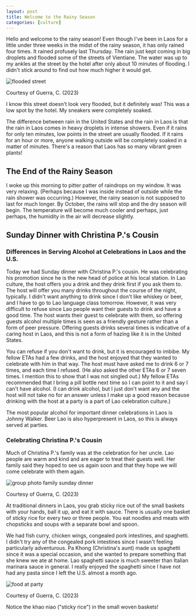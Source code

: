 ```yaml
---
layout: post
title: Welcome to the Rainy Season
categories: [culture]
---
```


Hello and welcome to the rainy season! Even though I've been in Laos for a little under three weeks in the midst of the rainy season, it has only rained four times. It rained profusely last Thursday. The rain just kept coming in big droplets and flooded some of the streets of Vientiane. The water was up to my ankles at the street by the hotel after only about 10 minutes of flooding. I didn't stick around to find out how much higher it would get. 

![flooded street](https://lh3.googleusercontent.com/pw/AIL4fc_-Cbqtt_PWhE-U-Jpfkh2yHv9CioKChMA5WxgFj6PzjOhq1dms5QTLTpjt2q8gecKIZVuhV5bLsqW-NzAG-hEqvcv5PXalt8E5BDA6Ay4Rn7jEoSXv=w1000)

Courtesy of Guerra, C. (2023)

I know this street doesn't look very flooded, but it definitely was! This was a low spot by the hotel. My sneakers were completely soaked.

The difference between rain in the United States and the rain in Laos is that the rain in Laos comes in heavy droplets in intense showers. Even if it rains for only ten minutes, low points in the street are usually flooded. If it rains for an hour or more, anyone walking outside will be completely soaked in a matter of minutes. There's a reason that Laos has so many vibrant green plants!

## The End of the Rainy Season

I woke up this morning to pitter patter of raindrops on my window. It was very relaxing. (Perhaps because I was inside instead of outside while the rain shower was occurring.) However, the rainy season is not supposed to last for much longer. By October, the rains will stop and the dry season will begin. The temperature will become much cooler and perhaps, just perhaps, the humidity in the air will decrease slightly. 

## Sunday Dinner with Christina P.'s Cousin

### Differences in Serving Alcohol at Celebrations in Laos and the U.S.

Today we had Sunday dinner with Christina P.'s cousin. He was celebrating his promotion since he is the new head of police at his local station. In Lao culture, the host offers you a drink and they drink first if you ask them to. The host will offer you many drinks throughout the course of the night, typically. I didn't want anything to drink since I don't like whiskey or beer, and I have to go to Lao language class tomorrow. However, it was very difficult to refuse since Lao people want their guests to drink and have a good time. The host wants their guest to celebrate with them, so offering guests alcohol multiple times is seen as a friendly gesture rather than a form of peer pressure. Offering guests drinks several times is indicative of a caring host in Laos, and this is not a form of hazing like it is in the United States. 

You can refuse if you don't want to drink, but it is encouraged to imbibe. My fellow ETAs had a few drinks, and the host enjoyed that they wanted to celebrate with him in that way. The host must have asked me to drink 6 or 7 times, and each time I refused. (He also asked the other ETAs 6 or 7 seven times. I mention this to show that I was not singled out.) My fellow ETAs recommended that I bring a pill bottle next time so I can point to it and say I can't have alcohol. (I can drink alcohol, but I just don't want any and the host will not take no for an answer unless I make up a good reason because drinking with the host at a party is a part of Lao celebration culture.)

The most popular alcohol for important dinner celebrations in Laos is Johnny Walker. Beer Lao is also hyperpresent in Laos, so this is always served at parties. 

### Celebrating Christina P.'s Cousin

Much of Christina P.'s family was at the celebration for her uncle. Lao people are warm and kind and are eager to treat their guests well. Her family said they hoped to see us again soon and that they hope we will come celebrate with them again. 

![group photo family sunday dinner](https://lh3.googleusercontent.com/pw/AIL4fc9-S9NJSZ-OwZN1i68qtiB7w70UK7TbC29v-5pxWdhrsHLenHzr5in7AeZY28k8Lye9NyM0WK9tK0xeEsXD_6ZxArjWXz6p-YjaqQrtwBSYpDaOCdUg=w1000)

Courtesy of Guerra, C. (2023)

At traditional dinners in Laos, you grab sticky rice out of the small baskets with your hands, ball it up, and eat it with sauce. There is usually one basket of sticky rice for every two or three people. You eat noodles and meats with chopsticks and soups with a separate bowl and spoon. 

We had fish curry, chicken wings, congealed pork intestines, and spaghetti. I didn't try any of the congealed pork intestines since I wasn't feeling particularly adventurous. Pa Khong (Christina's aunt) made us spaghetti since it was a special occasion, and she wanted to prepare something that she knew we ate at home. Lao spaghetti sauce is much sweeter than Italian marinara sauce in general. I really enjoyed the spaghetti since I have not had any pasta since I left the U.S. almost a month ago. 

![food at party](https://lh3.googleusercontent.com/pw/AIL4fc9yiagnuOtY7LDTVbYEk6iE1TddDOL3GafOezkwya2cnlZiGGJnw3NAUZGZPFTnj6ldDLspv0DLTYRhQzEkfP4Iq8NMCjf4_vJkj7K9fBbjb1ItXpZX=w1000)

Courtesy of Guerra, C. (2023)

Notice the khao niao ("sticky rice") in the small woven baskets!

<!-- Hello and welcome. The only purpose of this post is to greet you when your site comes alive for the first time.  
This post will demonstrate some of the more common content & elements found in posts.  
Feel free to delete this post when you are ready to publish your first post.  

Lorem ipsum dolor sit amet, consectetur adipiscing elit. Fusce bibendum neque eget nunc mattis eu sollicitudin enim tincidunt. Vestibulum lacus tortor, ultricies id dignissim ac, bibendum in velit.

## Some great heading (h2)

Proin convallis mi ac felis pharetra aliquam. Curabitur dignissim accumsan rutrum. In arcu magna, aliquet vel pretium et, molestie et arcu.


Mauris lobortis nulla et felis ullamcorper bibendum. Phasellus et hendrerit mauris. Proin eget nibh a massa vestibulum pretium. Suspendisse eu nisl a ante aliquet bibendum quis a nunc. Praesent varius interdum vehicula. Aenean risus libero, placerat at vestibulum eget, ultricies eu enim. Praesent nulla tortor, malesuada adipiscing adipiscing sollicitudin, adipiscing eget est.

## Another great heading (h2)

Lorem ipsum dolor sit amet, consectetur adipiscing elit. Fusce bibendum neque eget nunc mattis eu sollicitudin enim tincidunt. Vestibulum lacus tortor, ultricies id dignissim ac, bibendum in velit.

### Some great subheading (h3)

Proin convallis mi ac felis pharetra aliquam. Curabitur dignissim accumsan rutrum. In arcu magna, aliquet vel pretium et, molestie et arcu. Mauris lobortis nulla et felis ullamcorper bibendum.

Phasellus et hendrerit mauris. Proin eget nibh a massa vestibulum pretium. Suspendisse eu nisl a ante aliquet bibendum quis a nunc.

### Some great subheading (h3)

Praesent varius interdum vehicula. Aenean risus libero, placerat at vestibulum eget, ultricies eu enim. Praesent nulla tortor, malesuada adipiscing adipiscing sollicitudin, adipiscing eget est.

> This quote will *change* your life. It will reveal the <i>secrets</i> of the universe, and all the wonders of humanity. Don't <em>misuse</em> it.

Lorem ipsum dolor sit amet, consectetur adipiscing elit. Fusce bibendum neque eget nunc mattis eu sollicitudin enim tincidunt.

### Some great subheading (h3)

Vestibulum lacus tortor, ultricies id dignissim ac, bibendum in velit. Proin convallis mi ac felis pharetra aliquam. Curabitur dignissim accumsan rutrum.

In arcu magna, aliquet vel pretium et, molestie et arcu. Mauris lobortis nulla et felis ullamcorper bibendum. Phasellus et hendrerit mauris.

#### You might want a sub-subheading (h4)

In arcu magna, aliquet vel pretium et, molestie et arcu. Mauris lobortis nulla et felis ullamcorper bibendum. Phasellus et hendrerit mauris.

In arcu magna, aliquet vel pretium et, molestie et arcu. Mauris lobortis nulla et felis ullamcorper bibendum. Phasellus et hendrerit mauris.

#### But it's probably overkill (h4)

In arcu magna, aliquet vel pretium et, molestie et arcu. Mauris lobortis nulla et felis ullamcorper bibendum. Phasellus et hendrerit mauris.

##### Could be a smaller sub-heading, `pacman` (h5)

In arcu magna, aliquet vel pretium et, molestie et arcu. Mauris lobortis nulla et felis ullamcorper bibendum. Phasellus et hendrerit mauris.

###### Small yet significant sub-heading  (h6)

In arcu magna, aliquet vel pretium et, molestie et arcu. Mauris lobortis nulla et felis ullamcorper bibendum. Phasellus et hendrerit mauris.

### Highlight the code please!!

{% highlight c %}
float Q_rsqrt( float number )
{
	long i;
	float x2, y;
	const float threehalfs = 1.5F;

	x2 = number * 0.5F;
	y  = number;
	i  = * ( long * ) &y;                       // evil floating point bit level hacking
	i  = 0x5f3759df - ( i >> 1 );               // what the fuck? 
	y  = * ( float * ) &i;
	y  = y * ( threehalfs - ( x2 * y * y ) );   // 1st iteration
//	y  = y * ( threehalfs - ( x2 * y * y ) );   // 2nd iteration, this can be removed

	return y;
}
{% endhighlight %}

### Oh hai, an unordered list!!

In arcu magna, aliquet vel pretium et, molestie et arcu. Mauris lobortis nulla et felis ullamcorper bibendum. Phasellus et hendrerit mauris.

- First item, yo
- Second item, dawg
- Third item, what what?!
- Fourth item, fo sheezy my neezy

### Oh hai, an ordered list!!

In arcu magna, aliquet vel pretium et, molestie et arcu. Mauris lobortis nulla et felis ullamcorper bibendum. Phasellus et hendrerit mauris.

1. First item, yo
2. Second item, dawg
3. Third item, what what?!
4. Fourth item, fo sheezy my neezy

## Headings are cool! (h2)

Proin eget nibh a massa vestibulum pretium. Suspendisse eu nisl a ante aliquet bibendum quis a nunc. Praesent varius interdum vehicula. Aenean risus libero, placerat at vestibulum eget, ultricies eu enim. Praesent nulla tortor, malesuada adipiscing adipiscing sollicitudin, adipiscing eget est.

Praesent nulla tortor, malesuada adipiscing adipiscing sollicitudin, adipiscing eget est.

Proin eget nibh a massa vestibulum pretium. Suspendisse eu nisl a ante aliquet bibendum quis a nunc.

### Tables

Title 1               | Title 2               | Title 3               | Title 4
--------------------- | --------------------- | --------------------- | ---------------------
lorem                 | lorem ipsum           | lorem ipsum dolor     | lorem ipsum dolor sit
lorem ipsum dolor sit | lorem ipsum dolor sit | lorem ipsum dolor sit | lorem ipsum dolor sit
lorem ipsum dolor sit | lorem ipsum dolor sit | lorem ipsum dolor sit | lorem ipsum dolor sit
lorem ipsum dolor sit | lorem ipsum dolor sit | lorem ipsum dolor sit | lorem ipsum dolor sit

Title 1 | Title 2 | Title 3 | Title 4
--- | --- | --- | ---
lorem | lorem ipsum | lorem ipsum dolor | lorem ipsum dolor sit
lorem ipsum dolor sit amet | lorem ipsum dolor sit amet consectetur | lorem ipsum dolor sit amet | lorem ipsum dolor sit
lorem ipsum dolor | lorem ipsum | lorem | lorem ipsum
lorem ipsum dolor | lorem ipsum dolor sit | lorem ipsum dolor sit amet | lorem ipsum dolor sit amet consectetur -->
